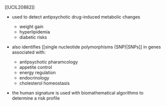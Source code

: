 [[UCIL20882]]

- used to detect antipsychotic drug-induced metabolic changes
	- weight gain
	- hyperlipidemia 
	- diabetic risks

- also identifies [[single nucleotide polymorphisms (SNP)|SNPs]] in genes associated with:
	- antipsychotic pharamcology
	- appetite control
	- energy regulation
	- endocrinology
	- cholesterol homeostasis
- the human signature is used with biomathematical algorithms to determine a risk profile